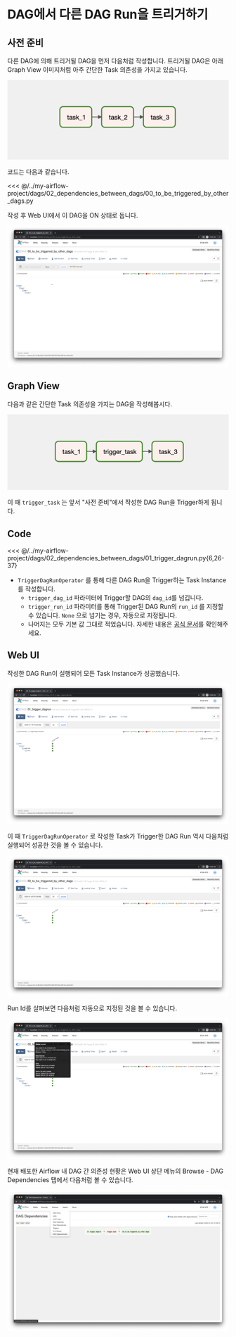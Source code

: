 # DAG에서 다른 DAG Run을 트리거하기

## 사전 준비

다른 DAG에 의해 트리거될 DAG을 먼저 다음처럼 작성합니다. 트리거될 DAG은 아래 Graph View 이미지처럼 아주 간단한 Task 의존성을 가지고 있습니다.

![image-20220123162512663](./image-20220123162512663.png)

코드는 다음과 같습니다.

<<< @/../my-airflow-project/dags/02_dependencies_between_dags/00_to_be_triggered_by_other_dags.py

작성 후 Web UI에서 이 DAG을 ON 상태로 둡니다.

![image-20220123162839172](./image-20220123162839172.png)

## Graph View

다음과 같은 간단한 Task 의존성을 가지는 DAG을 작성해봅시다.

![image-20220123162936827](./image-20220123162936827.png)

이 때 `trigger_task` 는 앞서 "사전 준비"에서 작성한 DAG Run을 Trigger하게 됩니다.

## Code

<<< @/../my-airflow-project/dags/02_dependencies_between_dags/01_trigger_dagrun.py{6,26-37}

- `TriggerDagRunOperator` 를 통해 다른 DAG Run을 Trigger하는 Task Instance를 작성합니다.
  - `trigger_dag_id` 파라미터에 Trigger할 DAG의 `dag_id`를 넘깁니다.
  - `trigger_run_id` 파라미터를 통해 Trigger된 DAG Run의 `run_id` 를 지정할 수 있습니다. `None` 으로 넘기는 경우, 자동으로 지정됩니다.
  - 나머지는 모두 기본 값 그대로 적었습니다. 자세한 내용은 [공식 문서](https://airflow.apache.org/docs/apache-airflow/stable/_api/airflow/operators/trigger_dagrun/index.html#airflow.operators.trigger_dagrun.TriggerDagRunOperator)를 확인해주세요.

## Web UI

작성한 DAG Run이 실행되어 모든 Task Instance가 성공했습니다.

![image-20220123163031694](./image-20220123163031694.png)

이 때 `TriggerDagRunOperator` 로 작성한 Task가 Trigger한 DAG Run 역시 다음처럼 실행되어 성공한 것을 볼 수 있습니다.

![image-20220123163048155](./image-20220123163048155.png)

Run Id를 살펴보면 다음처럼 자동으로 지정된 것을 볼 수 있습니다.

![image-20220123163102483](./image-20220123163102483.png)

현재 배포한 Airflow 내 DAG 간 의존성 현황은 Web UI 상단 메뉴의 Browse - DAG Dependencies 탭에서 다음처럼 볼 수 있습니다.

![image-20220123163941903](./image-20220123163941903.png)
